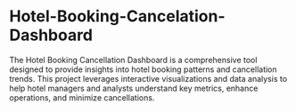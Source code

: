 # Hotel-Booking-Cancelation-Dashboard
The Hotel Booking Cancellation Dashboard is a comprehensive tool designed to provide insights into hotel booking patterns and cancellation trends. This project leverages interactive visualizations and data analysis to help hotel managers and analysts understand key metrics, enhance operations, and minimize cancellations.
